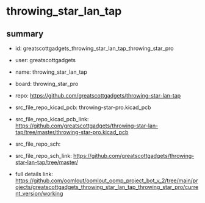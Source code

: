 # throwing_star_lan_tap
 
## summary 
* id: greatscottgadgets_throwing_star_lan_tap_throwing_star_pro
* user: greatscottgadgets
* name: throwing_star_lan_tap
* board: throwing_star_pro
* repo: https://github.com/greatscottgadgets/throwing-star-lan-tap
* src_file_repo_kicad_pcb: throwing-star-pro.kicad_pcb
* src_file_repo_kicad_pcb_link: https://github.com/greatscottgadgets/throwing-star-lan-tap/tree/master/throwing-star-pro.kicad_pcb


* src_file_repo_sch: 
* src_file_repo_sch_link: https://github.com/greatscottgadgets/throwing-star-lan-tap/tree/master/
* full details link: https://github.com/oomlout/oomlout_oomp_project_bot_v_2/tree/main/projects/greatscottgadgets_throwing_star_lan_tap_throwing_star_pro/current_version/working  






